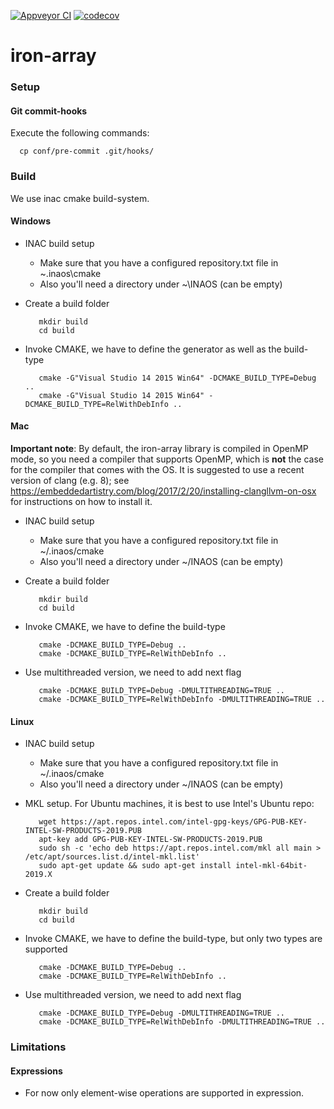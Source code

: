 [![Appveyor CI](https://ci.appveyor.com/api/projects/status/bfntjr38rymsm18w/branch/master?svg=true)](https://ci.appveyor.com/project/stoni/iron-array/branch/master) [![codecov](https://codecov.io/gh/inaos/iron-array/branch/master/graph/badge.svg?token=HFqpNSEpsN)](https://codecov.io/gh/inaos/iron-array)

# iron-array

### Setup

#### Git commit-hooks

Execute the following commands:

      cp conf/pre-commit .git/hooks/


### Build

We use inac cmake build-system.

#### Windows

* INAC build setup
    * Make sure that you have a configured repository.txt file in ~\.inaos\cmake
    * Also you'll need a directory under ~\INAOS (can be empty)

* Create a build folder

         mkdir build
         cd build

* Invoke CMAKE, we have to define the generator as well as the build-type

         cmake -G"Visual Studio 14 2015 Win64" -DCMAKE_BUILD_TYPE=Debug ..
         cmake -G"Visual Studio 14 2015 Win64" -DCMAKE_BUILD_TYPE=RelWithDebInfo ..

#### Mac

**Important note**: By default, the iron-array library is compiled in OpenMP mode, so you need
a compiler that supports OpenMP, which is **not** the case for the compiler that comes with the OS.
It is suggested to use a recent version of clang (e.g. 8); see https://embeddedartistry.com/blog/2017/2/20/installing-clangllvm-on-osx for instructions on how to install it.

* INAC build setup
    * Make sure that you have a configured repository.txt file in ~/.inaos/cmake
    * Also you'll need a directory under ~/INAOS (can be empty)

* Create a build folder

         mkdir build
         cd build

* Invoke CMAKE, we have to define the build-type

         cmake -DCMAKE_BUILD_TYPE=Debug ..
         cmake -DCMAKE_BUILD_TYPE=RelWithDebInfo ..

* Use multithreaded version, we need to add next flag

         cmake -DCMAKE_BUILD_TYPE=Debug -DMULTITHREADING=TRUE ..
         cmake -DCMAKE_BUILD_TYPE=RelWithDebInfo -DMULTITHREADING=TRUE ..
 
    
#### Linux

* INAC build setup
    * Make sure that you have a configured repository.txt file in ~/.inaos/cmake
    * Also you'll need a directory under ~/INAOS (can be empty)
    
* MKL setup.  For Ubuntu machines, it is best to use Intel's Ubuntu repo:

         wget https://apt.repos.intel.com/intel-gpg-keys/GPG-PUB-KEY-INTEL-SW-PRODUCTS-2019.PUB
         apt-key add GPG-PUB-KEY-INTEL-SW-PRODUCTS-2019.PUB
         sudo sh -c 'echo deb https://apt.repos.intel.com/mkl all main > /etc/apt/sources.list.d/intel-mkl.list'
         sudo apt-get update && sudo apt-get install intel-mkl-64bit-2019.X

* Create a build folder

         mkdir build
         cd build

* Invoke CMAKE, we have to define the build-type, but only two types are supported

         cmake -DCMAKE_BUILD_TYPE=Debug ..
         cmake -DCMAKE_BUILD_TYPE=RelWithDebInfo ..
         
 * Use multithreaded version, we need to add next flag
 
          cmake -DCMAKE_BUILD_TYPE=Debug -DMULTITHREADING=TRUE ..
          cmake -DCMAKE_BUILD_TYPE=RelWithDebInfo -DMULTITHREADING=TRUE ..

### Limitations

#### Expressions

* For now only element-wise operations are supported in expression.

